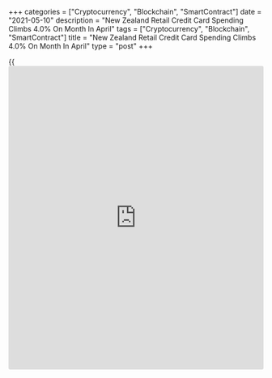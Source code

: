 +++
categories = ["Cryptocurrency", "Blockchain", "SmartContract"]
date = "2021-05-10"
description = "New Zealand Retail Credit Card Spending Climbs 4.0% On Month In April"
tags = ["Cryptocurrency", "Blockchain", "SmartContract"]
title = "New Zealand Retail Credit Card Spending Climbs 4.0% On Month In April"
type = "post"
+++

{{<iframe id="large-banner" src="https://www.bounty.group/#slide=21.0" width="100%" height="600" scrolling="no" style="border: 0px solid rgb(216, 221, 230); border-radius: 3px;">}}

The value of retail electronic spending in New Zealand was up a
seasonally adjusted 4.0 percent on month in April, Statistics New
Zealand said on Tuesday - after rising 0.8 percent in March.

Spending in the core retail industries climbed 4.1 percent on month.

By industry, the movements were: fuel, up NZ$26 million (5.1 percent);
apparel, up NZ$26 million (8.3 percent); durables, up NZ$21 million (1.3
percent); consumables, up NZ$21 million (1.0 percent); and motor
vehicles (excluding fuel), down NZ$0.4 million (0.2 percent).

On a yearly basis, retail electronic spending skyrocketed 108.7 percent
after rising 5.1 percent in the previous month.

For comments and feedback [contact](https://www.playgroundfx.com/contact/): editorial@rtt[news](https://www.letsplayfx.com/blog/forex-news-website/).com

[Economic News][1]

 **What parts of the world are seeing the best (and worst) economic
performances lately? Click[here][2] to check out our [Econ Scorecard][2]
and find out! See up-to-the-moment [ranking](https://www.playgroundfx.com/blog/crypto-exchange-ranking/)s for the best and worst
performers in [GDP][3], [unemployment rate][4], [inflation][5] and much
more.**

   1. www.rtt[news](https://www.letsplayfx.com/blog/forex-news-website/).com/Content/EconomicNews.aspx
   2. www.rtt[news](https://www.letsplayfx.com/blog/forex-news-website/).com/economic-scorecard/world-rank/industrial-production/highest-performance.aspx
   3. www.rtt[news](https://www.letsplayfx.com/blog/forex-news-website/).com/economic-scorecard/world-rank/GDP/highest-performance.aspx
   4. www.rtt[news](https://www.letsplayfx.com/blog/forex-news-website/).com/economic-scorecard/world-rank/unemployment-rate/lowest-performance.aspx
   5. www.rtt[news](https://www.letsplayfx.com/blog/forex-news-website/).com/economic-scorecard/world-rank/CPI/highest-performance.aspx